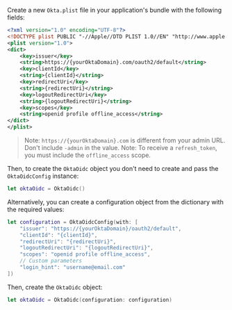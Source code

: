 Create a new `Okta.plist` file in your application's bundle with the following fields:

```xml
<?xml version="1.0" encoding="UTF-8"?>
<!DOCTYPE plist PUBLIC "-//Apple//DTD PLIST 1.0//EN" "http://www.apple.com/DTDs/PropertyList-1.0.dtd">
<plist version="1.0">
<dict>
    <key>issuer</key>
    <string>https://{yourOktaDomain}.com/oauth2/default</string>
    <key>clientId</key>
    <string>{clientId}</string>
    <key>redirectUri</key>
    <string>{redirectUri}</string>
    <key>logoutRedirectUri</key>
    <string>{logoutRedirectUri}</string>
    <key>scopes</key>
    <string>openid profile offline_access</string>
</dict>
</plist>
```
> Note: `https://{yourOktaDomain}.com` is different from your admin URL. Don't include `-admin` in the value.
> Note: To receive a `refresh_token`, you must include the `offline_access` scope.

Then, to create the `OktaOidc` object you don't need to create and pass the `OktaOidcConfig` instance:

```swift
let oktaOidc = OktaOidc()
```

Alternatively, you can create a configuration object from the dictionary with the required values:

```swift
let configuration = OktaOidcConfig(with: [
    "issuer": "https://{yourOktaDomain}/oauth2/default",
    "clientId": "{clientId}",
    "redirectUri": "{redirectUri}",
    "logoutRedirectUri": "{logoutRedirectUri}",
    "scopes": "openid profile offline_access",
    // Custom parameters
    "login_hint": "username@email.com"
])
```

Then, create the `OktaOidc` object:
```swift
let oktaOidc = OktaOidc(configuration: configuration)
```
